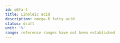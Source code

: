 ```yaml
---
id: o6fa-l
title: Linoleic acid
description: omega-6 fatty acid
status: draft
unit: '%'
range: reference ranges have not been established
---
```


